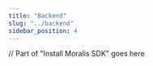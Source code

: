 ```yaml
---
title: "Backend"
slug: "../backend"
sidebar_position: 4
---
```


// Part of "Install Moralis SDK" goes here